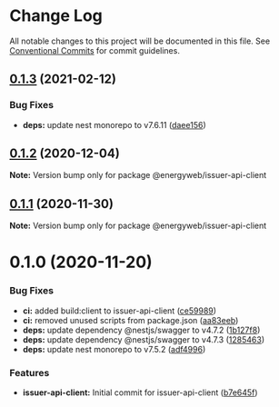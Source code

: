 # Change Log

All notable changes to this project will be documented in this file.
See [Conventional Commits](https://conventionalcommits.org) for commit guidelines.

## [0.1.3](https://github.com/energywebfoundation/origin/compare/@energyweb/issuer-api-client@0.1.2...@energyweb/issuer-api-client@0.1.3) (2021-02-12)


### Bug Fixes

* **deps:** update nest monorepo to v7.6.11 ([daee156](https://github.com/energywebfoundation/origin/commit/daee156b9c315c527311f0c78ffbdf4226b6785a))





## [0.1.2](https://github.com/energywebfoundation/origin/compare/@energyweb/issuer-api-client@0.1.1...@energyweb/issuer-api-client@0.1.2) (2020-12-04)

**Note:** Version bump only for package @energyweb/issuer-api-client





## [0.1.1](https://github.com/energywebfoundation/origin/compare/@energyweb/issuer-api-client@0.1.0...@energyweb/issuer-api-client@0.1.1) (2020-11-30)

**Note:** Version bump only for package @energyweb/issuer-api-client





# 0.1.0 (2020-11-20)


### Bug Fixes

* **ci:** added build:client to issuer-api-client ([ce59989](https://github.com/energywebfoundation/origin/commit/ce59989f855fc56a80cb6d76a1ea250231fe8d1d))
* **ci:** removed unused scripts from package.json ([aa83eeb](https://github.com/energywebfoundation/origin/commit/aa83eeb895e9718111dc6bd5876b816794dcaec0))
* **deps:** update dependency @nestjs/swagger to v4.7.2 ([1b127f8](https://github.com/energywebfoundation/origin/commit/1b127f8504fb5a15bdcfc3abd2f0d4052cb26f73))
* **deps:** update dependency @nestjs/swagger to v4.7.3 ([1285463](https://github.com/energywebfoundation/origin/commit/128546350457dcedfba2087441dd5b93097cdced))
* **deps:** update nest monorepo to v7.5.2 ([adf4996](https://github.com/energywebfoundation/origin/commit/adf49962f675ef88237af96baef0093057d0697f))


### Features

* **issuer-api-client:** Initial commit for issuer-api-client ([b7e645f](https://github.com/energywebfoundation/origin/commit/b7e645fa31d7c403aab7433a1160f15957479e77))
